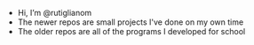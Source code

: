 - Hi, I’m @rutiglianom
- The newer repos are small projects I've done on my own time
- The older repos are all of the programs I developed for school
